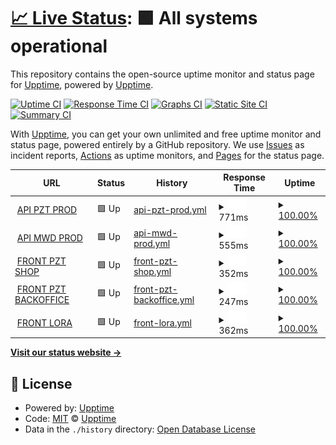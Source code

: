 # [📈 Live Status](https://upptime.github.io/upptime): <!--live status--> **🟩 All systems operational**

This repository contains the open-source uptime monitor and status page for [Upptime](https://upptime.js.org), powered by [Upptime](https://github.com/upptime/upptime).

[![Uptime CI](https://github.com/upptime/upptime/workflows/Uptime%20CI/badge.svg)](https://github.com/upptime/upptime/actions?query=workflow%3A%22Uptime+CI%22)
[![Response Time CI](https://github.com/upptime/upptime/workflows/Response%20Time%20CI/badge.svg)](https://github.com/upptime/upptime/actions?query=workflow%3A%22Response+Time+CI%22)
[![Graphs CI](https://github.com/upptime/upptime/workflows/Graphs%20CI/badge.svg)](https://github.com/upptime/upptime/actions?query=workflow%3A%22Graphs+CI%22)
[![Static Site CI](https://github.com/upptime/upptime/workflows/Static%20Site%20CI/badge.svg)](https://github.com/upptime/upptime/actions?query=workflow%3A%22Static+Site+CI%22)
[![Summary CI](https://github.com/upptime/upptime/workflows/Summary%20CI/badge.svg)](https://github.com/upptime/upptime/actions?query=workflow%3A%22Summary+CI%22)

With [Upptime](https://upptime.js.org), you can get your own unlimited and free uptime monitor and status page, powered entirely by a GitHub repository. We use [Issues](https://github.com/upptime/upptime/issues) as incident reports, [Actions](https://github.com/upptime/upptime/actions) as uptime monitors, and [Pages](https://upptime.github.io/upptime) for the status page.

<!--start: status pages-->
<!-- This summary is generated by Upptime (https://github.com/upptime/upptime) -->
<!-- Do not edit this manually, your changes will be overwritten -->
<!-- prettier-ignore -->
| URL | Status | History | Response Time | Uptime |
| --- | ------ | ------- | ------------- | ------ |
| <img alt="" src="https://favicons.githubusercontent.com/prod-pzt.mokapis.com" height="13"> [API PZT PROD](https://prod-pzt.mokapis.com/api/info) | 🟩 Up | [api-pzt-prod.yml](https://github.com/spectaA/uptime-test/commits/HEAD/history/api-pzt-prod.yml) | <details><summary><img alt="Response time graph" src="./graphs/api-pzt-prod/response-time-week.png" height="20"> 771ms</summary><br><a href="https://upptime.github.io/upptime/history/api-pzt-prod"><img alt="Response time 771" src="https://img.shields.io/endpoint?url=https%3A%2F%2Fraw.githubusercontent.com%2FspectaA%2Fuptime-test%2FHEAD%2Fapi%2Fapi-pzt-prod%2Fresponse-time.json"></a><br><a href="https://upptime.github.io/upptime/history/api-pzt-prod"><img alt="24-hour response time 771" src="https://img.shields.io/endpoint?url=https%3A%2F%2Fraw.githubusercontent.com%2FspectaA%2Fuptime-test%2FHEAD%2Fapi%2Fapi-pzt-prod%2Fresponse-time-day.json"></a><br><a href="https://upptime.github.io/upptime/history/api-pzt-prod"><img alt="7-day response time 771" src="https://img.shields.io/endpoint?url=https%3A%2F%2Fraw.githubusercontent.com%2FspectaA%2Fuptime-test%2FHEAD%2Fapi%2Fapi-pzt-prod%2Fresponse-time-week.json"></a><br><a href="https://upptime.github.io/upptime/history/api-pzt-prod"><img alt="30-day response time 771" src="https://img.shields.io/endpoint?url=https%3A%2F%2Fraw.githubusercontent.com%2FspectaA%2Fuptime-test%2FHEAD%2Fapi%2Fapi-pzt-prod%2Fresponse-time-month.json"></a><br><a href="https://upptime.github.io/upptime/history/api-pzt-prod"><img alt="1-year response time 771" src="https://img.shields.io/endpoint?url=https%3A%2F%2Fraw.githubusercontent.com%2FspectaA%2Fuptime-test%2FHEAD%2Fapi%2Fapi-pzt-prod%2Fresponse-time-year.json"></a></details> | <details><summary><a href="https://upptime.github.io/upptime/history/api-pzt-prod">100.00%</a></summary><a href="https://upptime.github.io/upptime/history/api-pzt-prod"><img alt="All-time uptime 100.00%" src="https://img.shields.io/endpoint?url=https%3A%2F%2Fraw.githubusercontent.com%2FspectaA%2Fuptime-test%2FHEAD%2Fapi%2Fapi-pzt-prod%2Fuptime.json"></a><br><a href="https://upptime.github.io/upptime/history/api-pzt-prod"><img alt="24-hour uptime 100.00%" src="https://img.shields.io/endpoint?url=https%3A%2F%2Fraw.githubusercontent.com%2FspectaA%2Fuptime-test%2FHEAD%2Fapi%2Fapi-pzt-prod%2Fuptime-day.json"></a><br><a href="https://upptime.github.io/upptime/history/api-pzt-prod"><img alt="7-day uptime 100.00%" src="https://img.shields.io/endpoint?url=https%3A%2F%2Fraw.githubusercontent.com%2FspectaA%2Fuptime-test%2FHEAD%2Fapi%2Fapi-pzt-prod%2Fuptime-week.json"></a><br><a href="https://upptime.github.io/upptime/history/api-pzt-prod"><img alt="30-day uptime 100.00%" src="https://img.shields.io/endpoint?url=https%3A%2F%2Fraw.githubusercontent.com%2FspectaA%2Fuptime-test%2FHEAD%2Fapi%2Fapi-pzt-prod%2Fuptime-month.json"></a><br><a href="https://upptime.github.io/upptime/history/api-pzt-prod"><img alt="1-year uptime 100.00%" src="https://img.shields.io/endpoint?url=https%3A%2F%2Fraw.githubusercontent.com%2FspectaA%2Fuptime-test%2FHEAD%2Fapi%2Fapi-pzt-prod%2Fuptime-year.json"></a></details>
| <img alt="" src="https://favicons.githubusercontent.com/prod-mwd.mokapis.com" height="13"> [API MWD PROD](https://prod-mwd.mokapis.com/api/info) | 🟩 Up | [api-mwd-prod.yml](https://github.com/spectaA/uptime-test/commits/HEAD/history/api-mwd-prod.yml) | <details><summary><img alt="Response time graph" src="./graphs/api-mwd-prod/response-time-week.png" height="20"> 555ms</summary><br><a href="https://upptime.github.io/upptime/history/api-mwd-prod"><img alt="Response time 555" src="https://img.shields.io/endpoint?url=https%3A%2F%2Fraw.githubusercontent.com%2FspectaA%2Fuptime-test%2FHEAD%2Fapi%2Fapi-mwd-prod%2Fresponse-time.json"></a><br><a href="https://upptime.github.io/upptime/history/api-mwd-prod"><img alt="24-hour response time 555" src="https://img.shields.io/endpoint?url=https%3A%2F%2Fraw.githubusercontent.com%2FspectaA%2Fuptime-test%2FHEAD%2Fapi%2Fapi-mwd-prod%2Fresponse-time-day.json"></a><br><a href="https://upptime.github.io/upptime/history/api-mwd-prod"><img alt="7-day response time 555" src="https://img.shields.io/endpoint?url=https%3A%2F%2Fraw.githubusercontent.com%2FspectaA%2Fuptime-test%2FHEAD%2Fapi%2Fapi-mwd-prod%2Fresponse-time-week.json"></a><br><a href="https://upptime.github.io/upptime/history/api-mwd-prod"><img alt="30-day response time 555" src="https://img.shields.io/endpoint?url=https%3A%2F%2Fraw.githubusercontent.com%2FspectaA%2Fuptime-test%2FHEAD%2Fapi%2Fapi-mwd-prod%2Fresponse-time-month.json"></a><br><a href="https://upptime.github.io/upptime/history/api-mwd-prod"><img alt="1-year response time 555" src="https://img.shields.io/endpoint?url=https%3A%2F%2Fraw.githubusercontent.com%2FspectaA%2Fuptime-test%2FHEAD%2Fapi%2Fapi-mwd-prod%2Fresponse-time-year.json"></a></details> | <details><summary><a href="https://upptime.github.io/upptime/history/api-mwd-prod">100.00%</a></summary><a href="https://upptime.github.io/upptime/history/api-mwd-prod"><img alt="All-time uptime 100.00%" src="https://img.shields.io/endpoint?url=https%3A%2F%2Fraw.githubusercontent.com%2FspectaA%2Fuptime-test%2FHEAD%2Fapi%2Fapi-mwd-prod%2Fuptime.json"></a><br><a href="https://upptime.github.io/upptime/history/api-mwd-prod"><img alt="24-hour uptime 100.00%" src="https://img.shields.io/endpoint?url=https%3A%2F%2Fraw.githubusercontent.com%2FspectaA%2Fuptime-test%2FHEAD%2Fapi%2Fapi-mwd-prod%2Fuptime-day.json"></a><br><a href="https://upptime.github.io/upptime/history/api-mwd-prod"><img alt="7-day uptime 100.00%" src="https://img.shields.io/endpoint?url=https%3A%2F%2Fraw.githubusercontent.com%2FspectaA%2Fuptime-test%2FHEAD%2Fapi%2Fapi-mwd-prod%2Fuptime-week.json"></a><br><a href="https://upptime.github.io/upptime/history/api-mwd-prod"><img alt="30-day uptime 100.00%" src="https://img.shields.io/endpoint?url=https%3A%2F%2Fraw.githubusercontent.com%2FspectaA%2Fuptime-test%2FHEAD%2Fapi%2Fapi-mwd-prod%2Fuptime-month.json"></a><br><a href="https://upptime.github.io/upptime/history/api-mwd-prod"><img alt="1-year uptime 100.00%" src="https://img.shields.io/endpoint?url=https%3A%2F%2Fraw.githubusercontent.com%2FspectaA%2Fuptime-test%2FHEAD%2Fapi%2Fapi-mwd-prod%2Fuptime-year.json"></a></details>
| <img alt="" src="https://favicons.githubusercontent.com/www.pizzattitude.com" height="13"> [FRONT PZT SHOP](https://www.pizzattitude.com) | 🟩 Up | [front-pzt-shop.yml](https://github.com/spectaA/uptime-test/commits/HEAD/history/front-pzt-shop.yml) | <details><summary><img alt="Response time graph" src="./graphs/front-pzt-shop/response-time-week.png" height="20"> 352ms</summary><br><a href="https://upptime.github.io/upptime/history/front-pzt-shop"><img alt="Response time 352" src="https://img.shields.io/endpoint?url=https%3A%2F%2Fraw.githubusercontent.com%2FspectaA%2Fuptime-test%2FHEAD%2Fapi%2Ffront-pzt-shop%2Fresponse-time.json"></a><br><a href="https://upptime.github.io/upptime/history/front-pzt-shop"><img alt="24-hour response time 352" src="https://img.shields.io/endpoint?url=https%3A%2F%2Fraw.githubusercontent.com%2FspectaA%2Fuptime-test%2FHEAD%2Fapi%2Ffront-pzt-shop%2Fresponse-time-day.json"></a><br><a href="https://upptime.github.io/upptime/history/front-pzt-shop"><img alt="7-day response time 352" src="https://img.shields.io/endpoint?url=https%3A%2F%2Fraw.githubusercontent.com%2FspectaA%2Fuptime-test%2FHEAD%2Fapi%2Ffront-pzt-shop%2Fresponse-time-week.json"></a><br><a href="https://upptime.github.io/upptime/history/front-pzt-shop"><img alt="30-day response time 352" src="https://img.shields.io/endpoint?url=https%3A%2F%2Fraw.githubusercontent.com%2FspectaA%2Fuptime-test%2FHEAD%2Fapi%2Ffront-pzt-shop%2Fresponse-time-month.json"></a><br><a href="https://upptime.github.io/upptime/history/front-pzt-shop"><img alt="1-year response time 352" src="https://img.shields.io/endpoint?url=https%3A%2F%2Fraw.githubusercontent.com%2FspectaA%2Fuptime-test%2FHEAD%2Fapi%2Ffront-pzt-shop%2Fresponse-time-year.json"></a></details> | <details><summary><a href="https://upptime.github.io/upptime/history/front-pzt-shop">100.00%</a></summary><a href="https://upptime.github.io/upptime/history/front-pzt-shop"><img alt="All-time uptime 100.00%" src="https://img.shields.io/endpoint?url=https%3A%2F%2Fraw.githubusercontent.com%2FspectaA%2Fuptime-test%2FHEAD%2Fapi%2Ffront-pzt-shop%2Fuptime.json"></a><br><a href="https://upptime.github.io/upptime/history/front-pzt-shop"><img alt="24-hour uptime 100.00%" src="https://img.shields.io/endpoint?url=https%3A%2F%2Fraw.githubusercontent.com%2FspectaA%2Fuptime-test%2FHEAD%2Fapi%2Ffront-pzt-shop%2Fuptime-day.json"></a><br><a href="https://upptime.github.io/upptime/history/front-pzt-shop"><img alt="7-day uptime 100.00%" src="https://img.shields.io/endpoint?url=https%3A%2F%2Fraw.githubusercontent.com%2FspectaA%2Fuptime-test%2FHEAD%2Fapi%2Ffront-pzt-shop%2Fuptime-week.json"></a><br><a href="https://upptime.github.io/upptime/history/front-pzt-shop"><img alt="30-day uptime 100.00%" src="https://img.shields.io/endpoint?url=https%3A%2F%2Fraw.githubusercontent.com%2FspectaA%2Fuptime-test%2FHEAD%2Fapi%2Ffront-pzt-shop%2Fuptime-month.json"></a><br><a href="https://upptime.github.io/upptime/history/front-pzt-shop"><img alt="1-year uptime 100.00%" src="https://img.shields.io/endpoint?url=https%3A%2F%2Fraw.githubusercontent.com%2FspectaA%2Fuptime-test%2FHEAD%2Fapi%2Ffront-pzt-shop%2Fuptime-year.json"></a></details>
| <img alt="" src="https://favicons.githubusercontent.com/admin.pizzattitude.com" height="13"> [FRONT PZT BACKOFFICE](https://admin.pizzattitude.com) | 🟩 Up | [front-pzt-backoffice.yml](https://github.com/spectaA/uptime-test/commits/HEAD/history/front-pzt-backoffice.yml) | <details><summary><img alt="Response time graph" src="./graphs/front-pzt-backoffice/response-time-week.png" height="20"> 247ms</summary><br><a href="https://upptime.github.io/upptime/history/front-pzt-backoffice"><img alt="Response time 247" src="https://img.shields.io/endpoint?url=https%3A%2F%2Fraw.githubusercontent.com%2FspectaA%2Fuptime-test%2FHEAD%2Fapi%2Ffront-pzt-backoffice%2Fresponse-time.json"></a><br><a href="https://upptime.github.io/upptime/history/front-pzt-backoffice"><img alt="24-hour response time 247" src="https://img.shields.io/endpoint?url=https%3A%2F%2Fraw.githubusercontent.com%2FspectaA%2Fuptime-test%2FHEAD%2Fapi%2Ffront-pzt-backoffice%2Fresponse-time-day.json"></a><br><a href="https://upptime.github.io/upptime/history/front-pzt-backoffice"><img alt="7-day response time 247" src="https://img.shields.io/endpoint?url=https%3A%2F%2Fraw.githubusercontent.com%2FspectaA%2Fuptime-test%2FHEAD%2Fapi%2Ffront-pzt-backoffice%2Fresponse-time-week.json"></a><br><a href="https://upptime.github.io/upptime/history/front-pzt-backoffice"><img alt="30-day response time 247" src="https://img.shields.io/endpoint?url=https%3A%2F%2Fraw.githubusercontent.com%2FspectaA%2Fuptime-test%2FHEAD%2Fapi%2Ffront-pzt-backoffice%2Fresponse-time-month.json"></a><br><a href="https://upptime.github.io/upptime/history/front-pzt-backoffice"><img alt="1-year response time 247" src="https://img.shields.io/endpoint?url=https%3A%2F%2Fraw.githubusercontent.com%2FspectaA%2Fuptime-test%2FHEAD%2Fapi%2Ffront-pzt-backoffice%2Fresponse-time-year.json"></a></details> | <details><summary><a href="https://upptime.github.io/upptime/history/front-pzt-backoffice">100.00%</a></summary><a href="https://upptime.github.io/upptime/history/front-pzt-backoffice"><img alt="All-time uptime 100.00%" src="https://img.shields.io/endpoint?url=https%3A%2F%2Fraw.githubusercontent.com%2FspectaA%2Fuptime-test%2FHEAD%2Fapi%2Ffront-pzt-backoffice%2Fuptime.json"></a><br><a href="https://upptime.github.io/upptime/history/front-pzt-backoffice"><img alt="24-hour uptime 100.00%" src="https://img.shields.io/endpoint?url=https%3A%2F%2Fraw.githubusercontent.com%2FspectaA%2Fuptime-test%2FHEAD%2Fapi%2Ffront-pzt-backoffice%2Fuptime-day.json"></a><br><a href="https://upptime.github.io/upptime/history/front-pzt-backoffice"><img alt="7-day uptime 100.00%" src="https://img.shields.io/endpoint?url=https%3A%2F%2Fraw.githubusercontent.com%2FspectaA%2Fuptime-test%2FHEAD%2Fapi%2Ffront-pzt-backoffice%2Fuptime-week.json"></a><br><a href="https://upptime.github.io/upptime/history/front-pzt-backoffice"><img alt="30-day uptime 100.00%" src="https://img.shields.io/endpoint?url=https%3A%2F%2Fraw.githubusercontent.com%2FspectaA%2Fuptime-test%2FHEAD%2Fapi%2Ffront-pzt-backoffice%2Fuptime-month.json"></a><br><a href="https://upptime.github.io/upptime/history/front-pzt-backoffice"><img alt="1-year uptime 100.00%" src="https://img.shields.io/endpoint?url=https%3A%2F%2Fraw.githubusercontent.com%2FspectaA%2Fuptime-test%2FHEAD%2Fapi%2Ffront-pzt-backoffice%2Fuptime-year.json"></a></details>
| <img alt="" src="https://favicons.githubusercontent.com/www.lora-construct.be" height="13"> [FRONT LORA](https://www.lora-construct.be/) | 🟩 Up | [front-lora.yml](https://github.com/spectaA/uptime-test/commits/HEAD/history/front-lora.yml) | <details><summary><img alt="Response time graph" src="./graphs/front-lora/response-time-week.png" height="20"> 362ms</summary><br><a href="https://upptime.github.io/upptime/history/front-lora"><img alt="Response time 362" src="https://img.shields.io/endpoint?url=https%3A%2F%2Fraw.githubusercontent.com%2FspectaA%2Fuptime-test%2FHEAD%2Fapi%2Ffront-lora%2Fresponse-time.json"></a><br><a href="https://upptime.github.io/upptime/history/front-lora"><img alt="24-hour response time 362" src="https://img.shields.io/endpoint?url=https%3A%2F%2Fraw.githubusercontent.com%2FspectaA%2Fuptime-test%2FHEAD%2Fapi%2Ffront-lora%2Fresponse-time-day.json"></a><br><a href="https://upptime.github.io/upptime/history/front-lora"><img alt="7-day response time 362" src="https://img.shields.io/endpoint?url=https%3A%2F%2Fraw.githubusercontent.com%2FspectaA%2Fuptime-test%2FHEAD%2Fapi%2Ffront-lora%2Fresponse-time-week.json"></a><br><a href="https://upptime.github.io/upptime/history/front-lora"><img alt="30-day response time 362" src="https://img.shields.io/endpoint?url=https%3A%2F%2Fraw.githubusercontent.com%2FspectaA%2Fuptime-test%2FHEAD%2Fapi%2Ffront-lora%2Fresponse-time-month.json"></a><br><a href="https://upptime.github.io/upptime/history/front-lora"><img alt="1-year response time 362" src="https://img.shields.io/endpoint?url=https%3A%2F%2Fraw.githubusercontent.com%2FspectaA%2Fuptime-test%2FHEAD%2Fapi%2Ffront-lora%2Fresponse-time-year.json"></a></details> | <details><summary><a href="https://upptime.github.io/upptime/history/front-lora">100.00%</a></summary><a href="https://upptime.github.io/upptime/history/front-lora"><img alt="All-time uptime 100.00%" src="https://img.shields.io/endpoint?url=https%3A%2F%2Fraw.githubusercontent.com%2FspectaA%2Fuptime-test%2FHEAD%2Fapi%2Ffront-lora%2Fuptime.json"></a><br><a href="https://upptime.github.io/upptime/history/front-lora"><img alt="24-hour uptime 100.00%" src="https://img.shields.io/endpoint?url=https%3A%2F%2Fraw.githubusercontent.com%2FspectaA%2Fuptime-test%2FHEAD%2Fapi%2Ffront-lora%2Fuptime-day.json"></a><br><a href="https://upptime.github.io/upptime/history/front-lora"><img alt="7-day uptime 100.00%" src="https://img.shields.io/endpoint?url=https%3A%2F%2Fraw.githubusercontent.com%2FspectaA%2Fuptime-test%2FHEAD%2Fapi%2Ffront-lora%2Fuptime-week.json"></a><br><a href="https://upptime.github.io/upptime/history/front-lora"><img alt="30-day uptime 100.00%" src="https://img.shields.io/endpoint?url=https%3A%2F%2Fraw.githubusercontent.com%2FspectaA%2Fuptime-test%2FHEAD%2Fapi%2Ffront-lora%2Fuptime-month.json"></a><br><a href="https://upptime.github.io/upptime/history/front-lora"><img alt="1-year uptime 100.00%" src="https://img.shields.io/endpoint?url=https%3A%2F%2Fraw.githubusercontent.com%2FspectaA%2Fuptime-test%2FHEAD%2Fapi%2Ffront-lora%2Fuptime-year.json"></a></details>

<!--end: status pages-->

[**Visit our status website →**](https://upptime.github.io/upptime)

## 📄 License

- Powered by: [Upptime](https://github.com/upptime/upptime)
- Code: [MIT](./LICENSE) © [Upptime](https://upptime.js.org)
- Data in the `./history` directory: [Open Database License](https://opendatacommons.org/licenses/odbl/1-0/)
